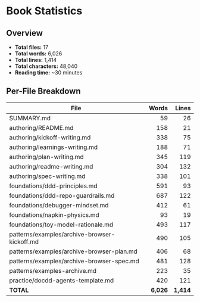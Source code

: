 # Book Statistics

## Overview

- **Total files:** 17
- **Total words:** 6,026
- **Total lines:** 1,414
- **Total characters:** 48,040
- **Reading time:** ~30 minutes

## Per-File Breakdown

| File | Words | Lines |
|------|------:|------:|
| SUMMARY.md | 59 | 26 |
| authoring/README.md | 158 | 21 |
| authoring/kickoff-writing.md | 338 | 75 |
| authoring/learnings-writing.md | 188 | 71 |
| authoring/plan-writing.md | 345 | 119 |
| authoring/readme-writing.md | 304 | 132 |
| authoring/spec-writing.md | 338 | 101 |
| foundations/ddd-principles.md | 591 | 93 |
| foundations/ddd-repo-guardrails.md | 687 | 122 |
| foundations/debugger-mindset.md | 412 | 61 |
| foundations/napkin-physics.md | 93 | 19 |
| foundations/toy-model-rationale.md | 493 | 117 |
| patterns/examples/archive-browser-kickoff.md | 490 | 105 |
| patterns/examples/archive-browser-plan.md | 406 | 68 |
| patterns/examples/archive-browser-spec.md | 481 | 128 |
| patterns/examples-archive.md | 223 | 35 |
| practice/docdd-agents-template.md | 420 | 121 |
| **TOTAL** | **6,026** | **1,414** |
